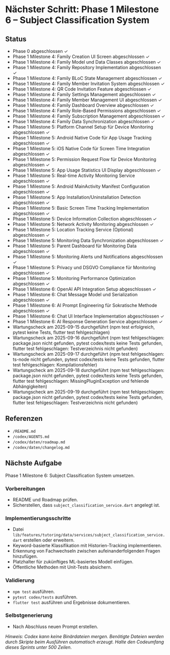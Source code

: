 # Nächster Schritt: Phase 1 Milestone 6 – Subject Classification System

## Status
- Phase 0 abgeschlossen ✓
- Phase 1 Milestone 4: Family Creation UI Screen abgeschlossen ✓
- Phase 1 Milestone 4: Family Model und Data Classes abgeschlossen ✓
- Phase 1 Milestone 4: Family Repository Implementation abgeschlossen ✓
- Phase 1 Milestone 4: Family BLoC State Management abgeschlossen ✓
- Phase 1 Milestone 4: Family Member Invitation System abgeschlossen ✓
- Phase 1 Milestone 4: QR Code Invitation Feature abgeschlossen ✓
- Phase 1 Milestone 4: Family Settings Management abgeschlossen ✓
- Phase 1 Milestone 4: Family Member Management UI abgeschlossen ✓
- Phase 1 Milestone 4: Family Dashboard Overview abgeschlossen ✓
- Phase 1 Milestone 4: Family Role-Based Permissions abgeschlossen ✓
- Phase 1 Milestone 4: Family Subscription Management abgeschlossen ✓
- Phase 1 Milestone 4: Family Data Synchronization abgeschlossen ✓
- Phase 1 Milestone 5: Platform Channel Setup für Device Monitoring abgeschlossen ✓
- Phase 1 Milestone 5: Android Native Code für App Usage Tracking abgeschlossen ✓
- Phase 1 Milestone 5: iOS Native Code für Screen Time Integration abgeschlossen ✓
- Phase 1 Milestone 5: Permission Request Flow für Device Monitoring abgeschlossen ✓
- Phase 1 Milestone 5: App Usage Statistics UI Display abgeschlossen ✓
- Phase 1 Milestone 5: Real-time Activity Monitoring Service abgeschlossen ✓
- Phase 1 Milestone 5: Android MainActivity Manifest Configuration abgeschlossen ✓
- Phase 1 Milestone 5: App Installation/Uninstallation Detection abgeschlossen ✓
- Phase 1 Milestone 5: Basic Screen Time Tracking Implementation abgeschlossen ✓
- Phase 1 Milestone 5: Device Information Collection abgeschlossen ✓
- Phase 1 Milestone 5: Network Activity Monitoring abgeschlossen ✓
- Phase 1 Milestone 5: Location Tracking Service (Optional) abgeschlossen ✓
- Phase 1 Milestone 5: Monitoring Data Synchronization abgeschlossen ✓
- Phase 1 Milestone 5: Parent Dashboard für Monitoring Data abgeschlossen ✓
- Phase 1 Milestone 5: Monitoring Alerts und Notifications abgeschlossen ✓
- Phase 1 Milestone 5: Privacy und DSGVO Compliance für Monitoring abgeschlossen ✓
- Phase 1 Milestone 5: Monitoring Performance Optimization abgeschlossen ✓
- Phase 1 Milestone 6: OpenAI API Integration Setup abgeschlossen ✓
- Phase 1 Milestone 6: Chat Message Model und Serialization abgeschlossen ✓
- Phase 1 Milestone 6: AI Prompt Engineering für Sokratische Methode abgeschlossen ✓
- Phase 1 Milestone 6: Chat UI Interface Implementation abgeschlossen ✓
- Phase 1 Milestone 6: AI Response Generation Service abgeschlossen ✓
- Wartungscheck am 2025-09-15 durchgeführt (npm test erfolgreich, pytest keine Tests, flutter test fehlgeschlagen)
- Wartungscheck am 2025-09-16 durchgeführt (npm test fehlgeschlagen: package.json nicht gefunden, pytest codex/tests keine Tests gefunden, flutter test fehlgeschlagen: Testverzeichnis nicht gefunden)
- Wartungscheck am 2025-09-17 durchgeführt (npm test fehlgeschlagen: ts-node nicht gefunden, pytest codex/tests keine Tests gefunden, flutter test fehlgeschlagen: Kompilationsfehler)
- Wartungscheck am 2025-09-18 durchgeführt (npm test fehlgeschlagen: package.json nicht gefunden, pytest codex/tests keine Tests gefunden, flutter test fehlgeschlagen: MissingPluginException und fehlende Abhängigkeiten)
- Wartungscheck am 2025-09-19 durchgeführt (npm test fehlgeschlagen: package.json nicht gefunden, pytest codex/tests keine Tests gefunden, flutter test fehlgeschlagen: Testverzeichnis nicht gefunden)

## Referenzen
- `/README.md`
- `/codex/AGENTS.md`
- `/codex/daten/roadmap.md`
- `/codex/daten/changelog.md`

## Nächste Aufgabe
Phase 1 Milestone 6: Subject Classification System umsetzen.

### Vorbereitungen
- README und Roadmap prüfen.
- Sicherstellen, dass `subject_classification_service.dart` angelegt ist.

### Implementierungsschritte
- Datei `lib/features/tutoring/data/services/subject_classification_service.dart` erstellen oder erweitern.
- Keyword-basierte Klassifikation mit Historien-Tracking implementieren.
- Erkennung von Fachwechseln zwischen aufeinanderfolgenden Fragen hinzufügen.
- Platzhalter für zukünftiges ML-basiertes Modell einfügen.
- Öffentliche Methoden mit Unit-Tests absichern.

### Validierung
- `npm test` ausführen.
- `pytest codex/tests` ausführen.
- `flutter test` ausführen und Ergebnisse dokumentieren.

### Selbstgenerierung
- Nach Abschluss neuen Prompt erstellen.

*Hinweis: Codex kann keine Binärdateien mergen. Benötigte Dateien werden durch Skripte beim Ausführen automatisch erzeugt. Halte den Codeumfang dieses Sprints unter 500 Zeilen.*
